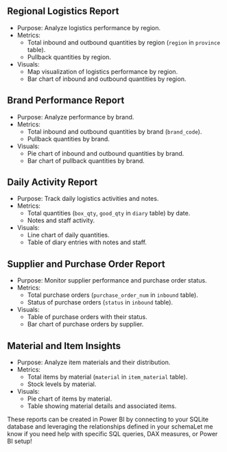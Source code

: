 
## Regional Logistics Report

- Purpose: Analyze logistics performance by region.
- Metrics:
  - Total inbound and outbound quantities by region (`region` in `province` table).
  - Pullback quantities by region.
- Visuals:
  - Map visualization of logistics performance by region.
  - Bar chart of inbound and outbound quantities by region.

## Brand Performance Report

- Purpose: Analyze performance by brand.
- Metrics:
  - Total inbound and outbound quantities by brand (`brand_code`).
  - Pullback quantities by brand.
- Visuals:
  - Pie chart of inbound and outbound quantities by brand.
  - Bar chart of pullback quantities by brand.

## Daily Activity Report

- Purpose: Track daily logistics activities and notes.
- Metrics:
  - Total quantities (`box_qty`, `good_qty` in `diary` table) by date.
  - Notes and staff activity.
- Visuals:
  - Line chart of daily quantities.
  - Table of diary entries with notes and staff.

## Supplier and Purchase Order Report

- Purpose: Monitor supplier performance and purchase order status.
- Metrics:
  - Total purchase orders (`purchase_order_num` in `inbound` table).
  - Status of purchase orders (`status` in `inbound` table).
- Visuals:
  - Table of purchase orders with their status.
  - Bar chart of purchase orders by supplier.

## Material and Item Insights

- Purpose: Analyze item materials and their distribution.
- Metrics:
  - Total items by material (`material` in `item_material` table).
  - Stock levels by material.
- Visuals:
  - Pie chart of items by material.
  - Table showing material details and associated items.

These reports can be created in Power BI by connecting to your SQLite database and leveraging the relationships defined in your schemaLet me know if you need help with specific SQL queries, DAX measures, or Power BI setup!
